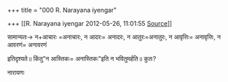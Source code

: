 +++
title = "000 R. Narayana iyengar"

+++
[[R. Narayana iyengar	2012-05-26, 11:01:55 [Source](https://groups.google.com/g/bvparishat/c/EUxt-v6oYSs)]]



सामान्यतः-> न+आचारः =अनाचारः, न आदरः= अनादरः, न आतुरः=अनातुरः, न आवृत्तिः= अनावृत्तिः, न आवरणं= अनावरणं

इतिदृश्यते॥ किंतु"न आस्तिकः= अनास्तिकः"इति न भवितुमर्हति॥
कुतः?



नारायणः




